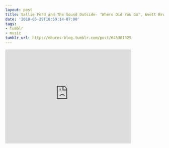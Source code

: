 ```yaml
---
layout: post
title: Sallie Ford and The Sound Outside- "Where Did You Go", Avett Brothers opener
date: '2010-05-29T18:59:14-07:00'
tags:
- tumblr
- music
tumblr_url: http://mburns-blog.tumblr.com/post/645301325
---
```

<iframe width="400" height="300"  id="youtube_iframe" src="https://www.youtube.com/embed/NonZD4cQghk?feature=oembed&amp;enablejsapi=1&amp;origin=http://safe.txmblr.com&amp;wmode=opaque" frameborder="0" allowfullscreen></iframe>

